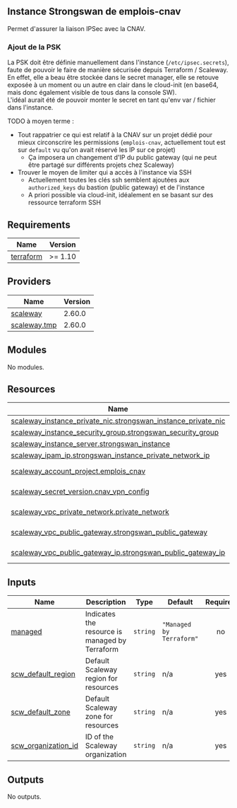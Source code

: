 ## Instance Strongswan de emplois-cnav

Permet d'assurer la liaison IPSec avec la CNAV.

### Ajout de la PSK

La PSK doit être définie manuellement dans l'instance (`/etc/ipsec.secrets`), faute de pouvoir le faire de manière sécurisée depuis Terraform / Scaleway.  
En effet, elle a beau être stockée dans le secret manager, elle se retouve exposée à un moment ou un autre en clair dans le cloud-init (en base64, mais donc également visible de tous dans la console SW).  
L'idéal aurait été de pouvoir monter le secret en tant qu'env var / fichier dans l'instance.

TODO à moyen terme :
- Tout rappatrier ce qui est relatif à la CNAV sur un projet dédié pour mieux circonscrire les permissions (`emplois-cnav`, actuellement tout est sur `default` vu qu'on avait réservé les IP sur ce projet)
    - Ça imposera un changement d'IP du public gateway (qui ne peut être partagé sur différents projets chez Scaleway)
- Trouver le moyen de limiter qui a accès à l'instance via SSH
    - Actuellement toutes les clés ssh semblent ajoutées aux `authorized_keys` du bastion (public gateway) et de l'instance
    - A priori possible via cloud-init, idéalement en se basant sur des ressource terraform SSH

<!-- BEGIN_TF_DOCS -->
## Requirements

| Name | Version |
|------|---------|
| <a name="requirement_terraform"></a> [terraform](#requirement\_terraform) | >= 1.10 |

## Providers

| Name | Version |
|------|---------|
| <a name="provider_scaleway"></a> [scaleway](#provider\_scaleway) | 2.60.0 |
| <a name="provider_scaleway.tmp"></a> [scaleway.tmp](#provider\_scaleway.tmp) | 2.60.0 |

## Modules

No modules.

## Resources

| Name | Type |
|------|------|
| [scaleway_instance_private_nic.strongswan_instance_private_nic](https://registry.terraform.io/providers/scaleway/scaleway/latest/docs/resources/instance_private_nic) | resource |
| [scaleway_instance_security_group.strongswan_security_group](https://registry.terraform.io/providers/scaleway/scaleway/latest/docs/resources/instance_security_group) | resource |
| [scaleway_instance_server.strongswan_instance](https://registry.terraform.io/providers/scaleway/scaleway/latest/docs/resources/instance_server) | resource |
| [scaleway_ipam_ip.strongswan_instance_private_network_ip](https://registry.terraform.io/providers/scaleway/scaleway/latest/docs/resources/ipam_ip) | resource |
| [scaleway_account_project.emplois_cnav](https://registry.terraform.io/providers/scaleway/scaleway/latest/docs/data-sources/account_project) | data source |
| [scaleway_secret_version.cnav_vpn_config](https://registry.terraform.io/providers/scaleway/scaleway/latest/docs/data-sources/secret_version) | data source |
| [scaleway_vpc_private_network.private_network](https://registry.terraform.io/providers/scaleway/scaleway/latest/docs/data-sources/vpc_private_network) | data source |
| [scaleway_vpc_public_gateway.strongswan_public_gateway](https://registry.terraform.io/providers/scaleway/scaleway/latest/docs/data-sources/vpc_public_gateway) | data source |
| [scaleway_vpc_public_gateway_ip.strongswan_public_gateway_ip](https://registry.terraform.io/providers/scaleway/scaleway/latest/docs/data-sources/vpc_public_gateway_ip) | data source |

## Inputs

| Name | Description | Type | Default | Required |
|------|-------------|------|---------|:--------:|
| <a name="input_managed"></a> [managed](#input\_managed) | Indicates the resource is managed by Terraform | `string` | `"Managed by Terraform"` | no |
| <a name="input_scw_default_region"></a> [scw\_default\_region](#input\_scw\_default\_region) | Default Scaleway region for resources | `string` | n/a | yes |
| <a name="input_scw_default_zone"></a> [scw\_default\_zone](#input\_scw\_default\_zone) | Default Scaleway zone for resources | `string` | n/a | yes |
| <a name="input_scw_organization_id"></a> [scw\_organization\_id](#input\_scw\_organization\_id) | ID of the Scaleway organization | `string` | n/a | yes |

## Outputs

No outputs.
<!-- END_TF_DOCS -->
